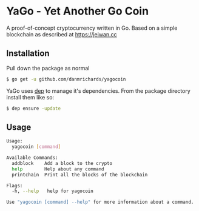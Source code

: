 # YaGo - Yet Another Go Coin
A proof-of-concept cryptocurrency written in Go.
Based on a simple blockchain as described at https://jeiwan.cc

## Installation
Pull down the package as normal
```bash
$ go get -u github.com/danmrichards/yagocoin
```

YaGo uses [dep](https://github.com/golang/dep) to manage it's dependencies. From the package directory install
them like so:
```bash
$ dep ensure -update
```

## Usage
```bash
Usage:
  yagocoin [command]

Available Commands:
  addblock    Add a block to the crypto
  help        Help about any command
  printchain  Print all the blocks of the blockchain

Flags:
  -h, --help   help for yagocoin

Use "yagocoin [command] --help" for more information about a command.

```